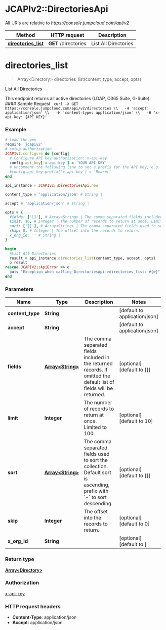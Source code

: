 # JCAPIv2::DirectoriesApi

All URIs are relative to *https://console.jumpcloud.com/api/v2*

Method | HTTP request | Description
------------- | ------------- | -------------
[**directories_list**](DirectoriesApi.md#directories_list) | **GET** /directories | List All Directories


# **directories_list**
> Array&lt;Directory&gt; directories_list(content_type, accept, opts)

List All Directories

This endpoint returns all active directories (LDAP, O365 Suite, G-Suite).  #### Sample Request ```  curl -X GET https://console.jumpcloud.com/api/v2/directories \\   -H 'accept: application/json' \\   -H 'content-type: application/json' \\   -H 'x-api-key: {API_KEY}' ```

### Example
```ruby
# load the gem
require 'jcapiv2'
# setup authorization
JCAPIv2.configure do |config|
  # Configure API key authorization: x-api-key
  config.api_key['x-api-key'] = 'YOUR API KEY'
  # Uncomment the following line to set a prefix for the API key, e.g. 'Bearer' (defaults to nil)
  #config.api_key_prefix['x-api-key'] = 'Bearer'
end

api_instance = JCAPIv2::DirectoriesApi.new

content_type = 'application/json' # String | 

accept = 'application/json' # String | 

opts = { 
  fields: ['[]'], # Array<String> | The comma separated fields included in the returned records. If omitted the default list of fields will be returned. 
  limit: 10, # Integer | The number of records to return at once. Limited to 100.
  sort: ['[]'], # Array<String> | The comma separated fields used to sort the collection. Default sort is ascending, prefix with `-` to sort descending. 
  skip: 0, # Integer | The offset into the records to return.
  x_org_id: '' # String | 
}

begin
  #List All Directories
  result = api_instance.directories_list(content_type, accept, opts)
  p result
rescue JCAPIv2::ApiError => e
  puts "Exception when calling DirectoriesApi->directories_list: #{e}"
end
```

### Parameters

Name | Type | Description  | Notes
------------- | ------------- | ------------- | -------------
 **content_type** | **String**|  | [default to application/json]
 **accept** | **String**|  | [default to application/json]
 **fields** | [**Array&lt;String&gt;**](String.md)| The comma separated fields included in the returned records. If omitted the default list of fields will be returned.  | [optional] [default to []]
 **limit** | **Integer**| The number of records to return at once. Limited to 100. | [optional] [default to 10]
 **sort** | [**Array&lt;String&gt;**](String.md)| The comma separated fields used to sort the collection. Default sort is ascending, prefix with &#x60;-&#x60; to sort descending.  | [optional] [default to []]
 **skip** | **Integer**| The offset into the records to return. | [optional] [default to 0]
 **x_org_id** | **String**|  | [optional] [default to ]

### Return type

[**Array&lt;Directory&gt;**](Directory.md)

### Authorization

[x-api-key](../README.md#x-api-key)

### HTTP request headers

 - **Content-Type**: application/json
 - **Accept**: application/json



